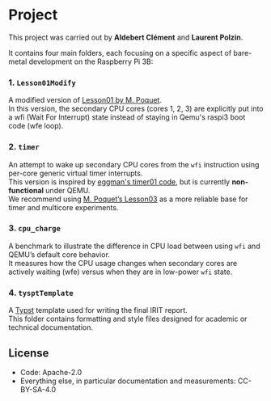 # Project 

This project was carried out by **Aldebert Clément** and **Laurent Polzin**.

It contains four main folders, each focusing on a specific aspect of bare-metal development on the Raspberry Pi 3B:

### 1. `Lesson01Modify`
A modified version of [Lesson01 by M. Poquet](https://github.com/mpoquet/raspberry-pi-os-qemu/tree/master/src/lesson01).  
In this version, the secondary CPU cores (cores 1, 2, 3) are explicitly put into a wfi (Wait For Interrupt) state instead of staying in Qemu's raspi3 boot code (wfe loop).

### 2. `timer`
An attempt to wake up secondary CPU cores from the `wfi` instruction using per-core generic virtual timer interrupts.  
This version is inspired by [eggman's timer01 code](https://github.com/eggman/raspberrypi/tree/master/qemu-raspi3/timer01), but is currently **non-functional** under QEMU.  
We recommend using [M. Poquet’s Lesson03](https://github.com/mpoquet/raspberry-pi-os-qemu/tree/master/src/lesson03) as a more reliable base for timer and multicore experiments.

### 3. `cpu_charge`
A benchmark to illustrate the difference in CPU load between using `wfi` and QEMU’s default core behavior.  
It measures how the CPU usage changes when secondary cores are actively waiting (wfe) versus when they are in low-power `wfi` state.

### 4. `tysptTemplate`
A [Typst](https://typst.app/) template used for writing the final IRIT report.  
This folder contains formatting and style files designed for academic or technical documentation.

## License
- Code: Apache-2.0
- Everything else, in particular documentation and measurements: CC-BY-SA-4.0